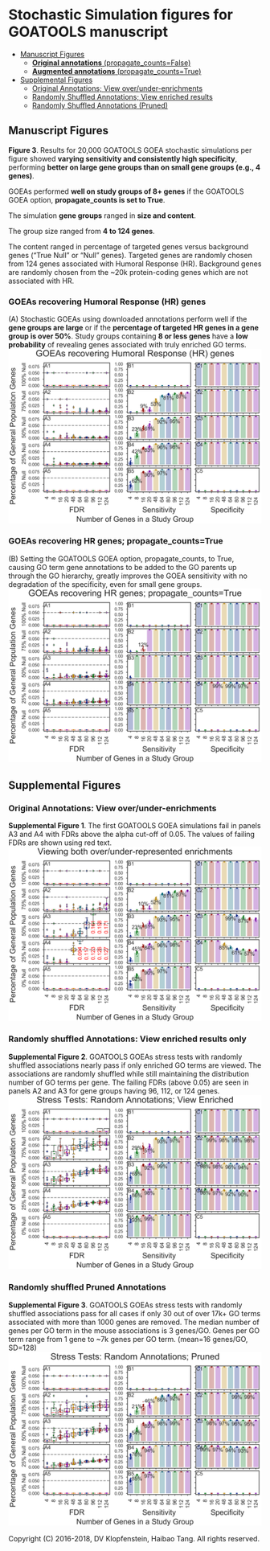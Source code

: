 # Stochastic Simulation figures for GOATOOLS manuscript

* [Manuscript Figures](#manuscript-figures)    
  * [**Original annotations** (propagate_counts=False)](#goeas-recovering-humoral-response-hr-genes)    
  * [**Augmented annotations** (propagate_counts=True)](#goeas-recovering-hr-genes-propagate_countstrue)    
* [Supplemental Figures](#supplemental-figures)     
  * [Original Annotations; View over/under-enrichments](#original-annotations-view-overunder-enrichments)
  * [Randomly Shuffled Annotations; View enriched results](#randomly-shuffled-annotations-view-enriched-results-only)
  * [Randomly Shuffled Annotations (Pruned)]()

## Manuscript Figures
**Figure 3**. Results for 20,000 GOATOOLS GOEA stochastic simulations per figure showed **varying sensitivity and consistently high specificity**, performing **better on large gene groups than on small gene groups (e.g., 4 genes)**.

GOEAs performed **well on study groups of 8+ genes** if the GOATOOLS GOEA option, **propagate_counts is set to True**.

The simulation **gene groups** ranged in **size and content**.

The group size ranged from **4 to 124 genes**.

The content ranged in percentage of targeted genes versus background genes (“True Null” or “Null” genes). Targeted genes are randomly chosen from 124 genes associated with Humoral Response (HR). Background genes are randomly chosen from the ~20k protein-coding genes which are not associated with HR. 

### GOEAs recovering Humoral Response (HR) genes
(A) Stochastic GOEAs using downloaded annotations perform well if the **gene groups are large** or if the **percentage of targeted HR genes in a gene group is over 50%**. Study groups containing **8 or less genes** have a **low probability** of revealing genes associated with truly enriched GO terms. 
![propcnts=F](images/fig_goea_orig_noprune_enriched_ntn2_p0_100to000_004to124_N00020_00020_humoral_rsp.png)

### GOEAs recovering HR genes; propagate_counts=True
(B) Setting the GOATOOLS GOEA option, propagate_counts, to True, causing GO term gene annotations to be added to the GO parents up through the GO hierarchy, greatly improves the GOEA sensitivity with no degradation of the specificity, even for small gene groups.
![propcnts=T](images/fig_goea_orig_noprune_enriched_ntn2_p1_100to000_004to124_N00020_00020_humoral_rsp.png)


## Supplemental Figures

### Original Annotations: View over/under-enrichments
**Supplemental Figure 1**. The first GOATOOLS GOEA simulations fail in panels A3 and A4 with FDRs above the alpha cut-off of 0.05. The values of failing FDRs are shown using red text.
![orig](images/fig_goea_orig_noprune_ntn2_p0_100to000_004to124_N00020_00020_humoral_rsp.png)

### Randomly shuffled Annotations: View enriched results only
**Supplemental Figure 2**. GOATOOLS GOEAs stress tests with randomly shuffled associations nearly pass if only enriched GO terms are viewed. The associations are randomly shuffled while still maintaining the distribution number of GO terms per gene. The failing FDRs (above 0.05) are seen in panels A2 and A3 for gene groups having 96, 112, or 124 genes.
![rand enriched](images/fig_goea_rand_noprune_enriched_ntn2_p0_100to000_004to124_N00020_00020_humoral_rsp.png)

### Randomly shuffled Pruned Annotations
**Supplemental Figure 3**. GOATOOLS GOEAs stress tests with randomly shuffled associations pass for all cases if only 30 out of over 17k+ GO terms associated with more than 1000 genes are removed. The median number of genes per GO term in the mouse associations is 3 genes/GO. Genes per GO term range from 1 gene to ~7k genes per GO term. (mean=16 genes/GO, SD=128)
![rand pruner](images/fig_goea_rand_pruned_ntn2_p0_100to000_004to124_N00020_00020_humoral_rsp.png)

Copyright (C) 2016-2018, DV Klopfenstein, Haibao Tang. All rights reserved.
